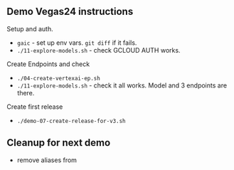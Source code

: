## Demo Vegas24 instructions

Setup and auth.

* `gaic` - set up  env vars. `git diff` if it fails.
* `./11-explore-models.sh` - check GCLOUD AUTH works.

Create Endpoints and check

* `./04-create-vertexai-ep.sh`
* `./11-explore-models.sh` - check it all works. Model and 3 endpoints are there.

Create first release

* `./demo-07-create-release-for-v3.sh`




## Cleanup for next demo

* remove aliases from
